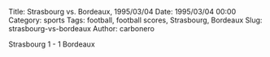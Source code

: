 Title: Strasbourg vs. Bordeaux, 1995/03/04
Date: 1995/03/04 00:00
Category: sports
Tags: football, football scores, Strasbourg, Bordeaux
Slug: strasbourg-vs-bordeaux
Author: carbonero


Strasbourg 1 - 1 Bordeaux

